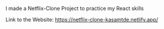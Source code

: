 I made a Netflix-Clone Project to practice my React skills


Link to the Website: https://netflix-clone-kasamtde.netlify.app/
